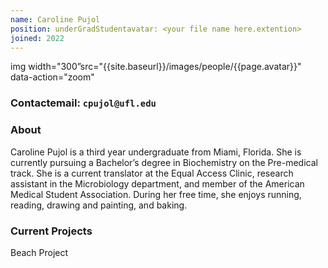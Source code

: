 ```yaml
---
name: Caroline Pujol
position: underGradStudentavatar: <your file name here.extention>
joined: 2022
---
```

img width="300”src="{{site.baseurl}}/images/people/{{page.avatar}}" data-action="zoom"

### Contactemail: `cpujol@ufl.edu` <br>


### About

Caroline Pujol is a third year undergraduate from Miami, Florida. She is currently pursuing a Bachelor’s degree in Biochemistry on the Pre-medical track. She is a current translator at the Equal Access Clinic, research assistant in the Microbiology department, and member of the American Medical Student Association. During her free time, she enjoys running, reading, drawing and painting, and baking.

### Current Projects
Beach Project
